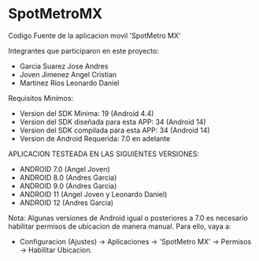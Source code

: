 # SpotMetroMX
Codigo Fuente de la aplicacion movil 'SpotMetro MX'

Integrantes que participaron en este proyecto:
- Garcia Suarez Jose Andres
- Joven Jimenez Angel Cristian
- Martinez Rios Leonardo Daniel

Requisitos Minimos:
- Version del SDK Minima: 19 (Android 4.4)
- Version del SDK diseñada para esta APP: 34 (Android 14)
- Version del SDK compilada para esta APP: 34 (Android 14)
- Version de Android Requerida: 7.0 en adelante

APLICACION TESTEADA EN LAS SIGUIENTES VERSIONES:
- ANDROID 7.0 (Angel Joven)
- ANDROID 8.0 (Andres Garcia)
- ANDROID 9.0 (Andres Garcia)
- ANDROID 11 (Angel Joven y Leonardo Daniel)
- ANDROID 12 (Andres Garcia)

Nota:
Algunas versiones de Android igual o posteriores a 7.0 es necesario habilitar permisos de ubicacion de manera manual. Para ello, vaya a:
- Configuracion (Ajustes) -> Aplicaciones -> 'SpotMetro MX' -> Permisos -> Habilitar Ubicacion.
